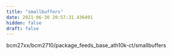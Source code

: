 ```yaml
---
title: "smallbuffers"
date: 2021-06-30 20:57:31.436491
hidden: false
draft: false
---
```


bcm27xx/bcm2710/package_feeds_base_ath10k-ct/smallbuffers

